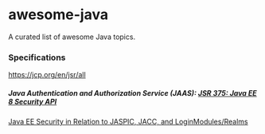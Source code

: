# awesome-java
A curated list of awesome Java topics.

### Specifications
https://jcp.org/en/jsr/all

##### Java Authentication and Authorization Service (JAAS): [JSR 375: Java EE 8 Security API](https://jcp.org/en/jsr/detail?id=375)
 [Java EE Security in Relation to JASPIC, JACC, and LoginModules/Realms](https://dzone.com/articles/ee-security-in-relation-to-jaspic-jacc-and-loginmo)

